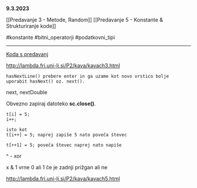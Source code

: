 
**9.3.2023**

[[Predavanje 3 - Metode, Random]]
[[Predavanje 5 - Konstante & Strukturiranje kode]]

#konstante #bitni_operatorji #podatkovni_tipi

---

[Koda s predavanj](https://github.com/GameExplorer/javaPredavanja/tree/master/src/predavanje04)

http://lambda.fri.uni-lj.si/P2/kava/kavach3.html

	hasNextLine() prebere enter in ga uzame kot novo vrstico bolje uporabit hasNext() oz. next().

next, nextDouble

Obvezno zapiraj datoteko **sc.close()**.


```
t[i] = 5;
i++;

isto kot
t[i++] = 5; naprej zapiše 5 nato poveča števec

t[++1] = 5; poveča števec naprej nato napiše
```

^  - xor


x & 1 vrne 0 ali 1 če je zadnji prižgan ali ne


http://lambda.fri.uni-lj.si/P2/kava/kavach5.html


